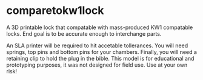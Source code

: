 # comparetokw1lock
A 3D printable lock that compatable with mass-produced KW1 compatable locks. End goal is to be accurate enough to interchange parts.

An SLA printer will be required to hit accetable tollerances. You will need springs, top pins and bottom pins for your chambers. Finally, you will need a retaining clip to hold the plug in the bible. This model is for educational and prototyping purposes, it was not designed for field use. Use at your own risk!
